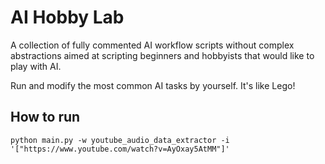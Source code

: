 # AI Hobby Lab

A collection of fully commented AI workflow scripts without complex abstractions aimed at scripting beginners and hobbyists that would like to play with AI.

Run and modify the most common AI tasks by yourself. It's like Lego!

## How to run

```
python main.py -w youtube_audio_data_extractor -i '["https://www.youtube.com/watch?v=AyOxay5AtMM"]'
```
